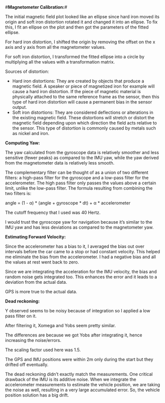 #**Magnetometer Calibration:**#

The initial magnetic field plot looked like an ellipse since hard iron moved its origin and soft iron
distortion rotated it and changed it into an ellipse. To fix this, I fit an ellipse on the plot and then
got the parameters of the fitted ellipse.

For hard iron distortion, I shifted the origin by removing the offset on the x axis and y axis from
all the magnetometer values.

For soft iron distortion, I transformed the fitted ellipse into a circle by multiplying all the values
with a transformation matrix.

Sources of distortion:

- Hard iron distortions: They are created by objects that produce a magnetic field. A
    speaker or piece of magnetized iron for example will cause a hard iron distortion. If the
    piece of magnetic material is physically attached to the same reference frame as the
    sensor, then this type of hard iron distortion will cause a permanent bias in the sensor
    output.
- Soft iron distortions: They are considered deflections or alterations in the existing
    magnetic field. These distortions will stretch or distort the magnetic field depending
    upon which direction the field acts relative to the sensor. This type of distortion is
    commonly caused by metals such as nickel and iron.


**Computing Yaw:**

The yaw calculated from the gyroscope data is relatively smoother and less sensitive (fewer
peaks) as compared to the IMU yaw, while the yaw derived from the magnetometer data is
relatively less smooth.

The complementary filter can be thought of as a union of two different filters: a high-pass filter
for the gyroscope and a low-pass filter for the accelerometer. The high pass filter only passes
the values above a certain limit, unlike the low-pass filter. The formula resulting from combining
the two filters is:

angle = (1 - α) * (angle + gyroscope * dt) + α * accelerometer

The cutoff frequency that I used was 40 Hertz.


I would trust the gyroscope yaw for navigation because it’s similar to the IMU yaw and has less
deviations as compared to the magnetometer yaw.

**Estimating Forward Velocity:**

Since the accelerometer has a bias to it, I averaged the bias out over intervals before the car
came to a stop or had constant velocity. This helped me eliminate the bias from the
accelerometer. I had a negative bias and all the values at rest went back to zero.

Since we are integrating the acceleration for the IMU velocity, the bias and random noise gets
integrated too. This enhances the error and it leads to a deviation from the actual data.

GPS is more true to the actual data.


**Dead reckoning:**

Y observed seems to be noisy because of integration so I applied a low pass filter on it.

After filtering it, Xomega and Yobs seem pretty similar.

The differences are because we got Yobs after integrating it, hence increasing the noise/errors.


The scaling factor used here was 1.5.

The GPS and IMU positions were within 2m only during the start but they drifted off eventually.

The dead reckoning didn’t exactly match the measurements. One critical drawback of the IMU is
its additive noise. When we integrate the accelerometer measurements to estimate the vehicle
position, we are taking the noise as well, resulting in a very large accumulated error. So, the
vehicle position solution has a big drift.
